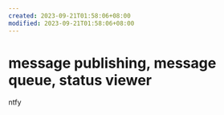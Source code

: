 ```yaml
---
created: 2023-09-21T01:58:06+08:00
modified: 2023-09-21T01:58:06+08:00
---
```


# message publishing, message queue, status viewer

ntfy
